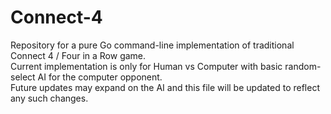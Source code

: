 # Connect-4
Repository for a pure Go command-line implementation of traditional Connect 4 / Four in a Row game.  
Current implementation is only for Human vs Computer with basic random-select AI for the computer opponent.  
Future updates may expand on the AI and this file will be updated to reflect any such changes.  

